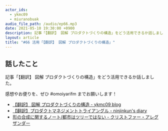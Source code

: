 ```yaml
---
actor_ids:
  - ykmc09
  - miuranobuak
audio_file_path: /audio/ep66.mp3
date: 2021-05-10 19:30:00 +0900
description: 記事「【翻訳】 図解 プロダクトづくりの構造」をどう活用できるか話しました。
layout: article
title: "#66 活用「【翻訳】 図解 プロダクトづくりの構造」"
---
```


## 話したこと

 記事「【翻訳】 図解 プロダクトづくりの構造」をどう活用できるか話しました。

感想やお便りを、ぜひ #omoiyarifm までお願いします！

- [【翻訳】 図解 プロダクトづくりの構造 - ykmc09 blog](https://ykmc09.hateblo.jp/entry/2021/04/13/091443)
- [【翻訳】プロダクトマネジメントトライアングル - ninjinkun's diary](https://ninjinkun.hatenablog.com/entry/the-product-management-triangle-ja)
- [形の合成に関するノート/都市はツリーではない - クリストファー・アレグザンダー](https://amzn.to/3vWr9HI)
